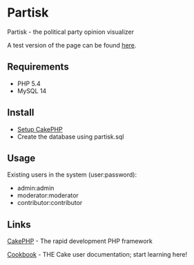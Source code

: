 Partisk
=======

Partisk - the political party opinion visualizer

A test version of the page can be found [here](http://test.partisk.nu).

Requirements
------------
* PHP 5.4
* MySQL 14

Install
------------
* [Setup CakePHP](http://book.cakephp.org/2.0/en/installation.html)
* Create the database using partisk.sql

Usage
------------
Existing users in the system (user:password):
* admin:admin
* moderator:moderator
* contributor:contributor

Links
----------------
[CakePHP](http://www.cakephp.org) - The rapid development PHP framework

[Cookbook](http://book.cakephp.org) - THE Cake user documentation; start learning here!